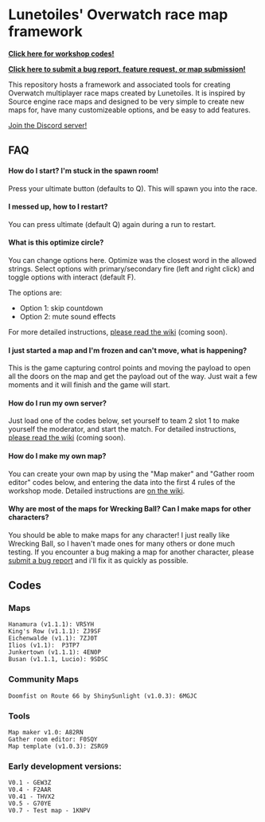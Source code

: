 # Lunetoiles' Overwatch race map framework

**[Click here for workshop codes!](#codes)**

**[Click here to submit a bug report, feature request, or map submission!](https://github.com/lunetoiles/overwatch-race/issues/new/choose)**

This repository hosts a framework and associated tools for creating Overwatch multiplayer race maps created by Lunetoiles. It is inspired by Source engine race maps and designed to be very simple to create new maps for, have many customizeable options, and be easy to add features.

[Join the Discord server!](https://discord.gg/MyWwdRM)

## FAQ

#### How do I start? I'm stuck in the spawn room!

Press your ultimate button (defaults to Q). This will spawn you into the race.

#### I messed up, how to I restart?

You can press ultimate (default Q) again during a run to restart.

#### What is this optimize circle?

You can change options here. Optimize was the closest word in the allowed strings. Select options with primary/secondary fire (left and right click) and toggle options with interact (default F).

The options are:
- Option 1: skip countdown
- Option 2: mute sound effects
 
For more detailed instructions, [please read the wiki](https://github.com/lunetoiles/overwatch-race/wiki/Player-options-(optimize)) (coming soon).

#### I just started a map and I'm frozen and can't move, what is happening?

This is the game capturing control points and moving the payload to open all the doors on the map and get the payload out of the way. Just wait a few moments and it will finish and the game will start.

#### How do I run my own server?

Just load one of the codes below, set yourself to team 2 slot 1 to make yourself the moderator, and start the match. For detailed instructions, [please read the wiki](https://github.com/lunetoiles/overwatch-race/wiki/How-to-host-a-server) (coming soon).

#### How do I make my own map?

You can create your own map by using the "Map maker" and "Gather room editor" codes below, and entering the data into the first 4 rules of the workshop mode. Detailed instructions are [on the wiki](https://github.com/lunetoiles/overwatch-race/wiki/How-to-make-a-new-map).

#### Why are most of the maps for Wrecking Ball? Can I make maps for other characters?

You should be able to make maps for any character! I just really like Wrecking Ball, so I haven't made ones for many others or
done much testing. If you encounter a bug making a map for another character, please [submit a bug report](https://github.com/lunetoiles/overwatch-race/issues/new/choose) and i'll fix it as quickly as possible.

## Codes

### Maps

    Hanamura (v1.1.1): VR5YH
    King's Row (v1.1.1): ZJ9SF
    Eichenwalde (v1.1): 7ZJ0T
    Ilios (v1.1):  P3TP7
    Junkertown (v1.1.1): 4EN0P
    Busan (v1.1.1, Lucio): 9SDSC
    
### Community Maps

    Doomfist on Route 66 by ShinySunlight (v1.0.3): 6MGJC

### Tools

    Map maker v1.0: A82RN
    Gather room editor: F0SQY
    Map template (v1.0.3): ZSRG9

### Early development versions:

    V0.1 - GEW3Z
    V0.4 - F2AAR
    V0.41 - THVX2
    V0.5 - G70YE
    V0.7 - Test map - 1KNPV
